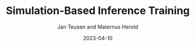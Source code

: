---
title: "Simulation-Based Inference Training"
date: 2023-04-10
lastmod: 2024-07-12
tags: ["machine learning", "Bayesian inference", "probabilistic modeling", "neural networks", "SBI"]
author: "Jan Teusen and Maternus Herold"
description: "This course covers Simulation-Based Inference, a Bayesian approach for complex models using neural networks for density estimation."
summary: "Hands-on training in Simulation-Based Inference (SBI), designed for
applications in neuroscience, astrophysics, and biology. Developed in collaboration with
the University of Tübingen and the TransferLab at the appliedAI Institute for Europe."
cover:
    image: "sbi_concept_figure.png"
    alt: "SBI Training"
    relative: false
editPost:
    URL: "https://github.com/aai-institute/tfl-training-sbi"
    Text: "Course materials"
showToc: true
disableAnchoredHeadings: false
---